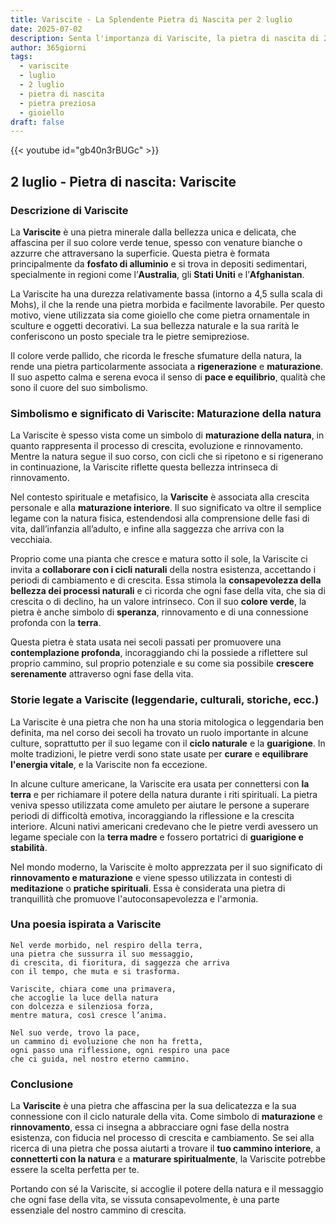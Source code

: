 ```yaml
---
title: Variscite - La Splendente Pietra di Nascita per 2 luglio
date: 2025-07-02
description: Senta l'importanza di Variscite, la pietra di nascita di 2 luglio che simboleggia Maturazione della natura. Lasci che la sua bellezza e il suo significato illuminino la sua giornata.
author: 365giorni
tags:
  - variscite
  - luglio
  - 2 luglio
  - pietra di nascita
  - pietra preziosa
  - gioiello
draft: false
---
```


{{< youtube id="gb40n3rBUGc" >}}

## 2 luglio - Pietra di nascita: Variscite

### Descrizione di Variscite

La **Variscite** è una pietra minerale dalla bellezza unica e delicata, che affascina per il suo colore verde tenue, spesso con venature bianche o azzurre che attraversano la superficie. Questa pietra è formata principalmente da **fosfato di alluminio** e si trova in depositi sedimentari, specialmente in regioni come l’**Australia**, gli **Stati Uniti** e l’**Afghanistan**.

La Variscite ha una durezza relativamente bassa (intorno a 4,5 sulla scala di Mohs), il che la rende una pietra morbida e facilmente lavorabile. Per questo motivo, viene utilizzata sia come gioiello che come pietra ornamentale in sculture e oggetti decorativi. La sua bellezza naturale e la sua rarità le conferiscono un posto speciale tra le pietre semipreziose.

Il colore verde pallido, che ricorda le fresche sfumature della natura, la rende una pietra particolarmente associata a **rigenerazione** e **maturazione**. Il suo aspetto calma e serena evoca il senso di **pace e equilibrio**, qualità che sono il cuore del suo simbolismo.

### Simbolismo e significato di Variscite: Maturazione della natura

La Variscite è spesso vista come un simbolo di **maturazione della natura**, in quanto rappresenta il processo di crescita, evoluzione e rinnovamento. Mentre la natura segue il suo corso, con cicli che si ripetono e si rigenerano in continuazione, la Variscite riflette questa bellezza intrinseca di rinnovamento.

Nel contesto spirituale e metafisico, la **Variscite** è associata alla crescita personale e alla **maturazione interiore**. Il suo significato va oltre il semplice legame con la natura fisica, estendendosi alla comprensione delle fasi di vita, dall’infanzia all’adulto, e infine alla saggezza che arriva con la vecchiaia.

Proprio come una pianta che cresce e matura sotto il sole, la Variscite ci invita a **collaborare con i cicli naturali** della nostra esistenza, accettando i periodi di cambiamento e di crescita. Essa stimola la **consapevolezza della bellezza dei processi naturali** e ci ricorda che ogni fase della vita, che sia di crescita o di declino, ha un valore intrinseco. Con il suo **colore verde**, la pietra è anche simbolo di **speranza**, rinnovamento e di una connessione profonda con la **terra**.

Questa pietra è stata usata nei secoli passati per promuovere una **contemplazione profonda**, incoraggiando chi la possiede a riflettere sul proprio cammino, sul proprio potenziale e su come sia possibile **crescere serenamente** attraverso ogni fase della vita.

### Storie legate a Variscite (leggendarie, culturali, storiche, ecc.)

La Variscite è una pietra che non ha una storia mitologica o leggendaria ben definita, ma nel corso dei secoli ha trovato un ruolo importante in alcune culture, soprattutto per il suo legame con il **ciclo naturale** e la **guarigione**. In molte tradizioni, le pietre verdi sono state usate per **curare** e **equilibrare l'energia vitale**, e la Variscite non fa eccezione.

In alcune culture americane, la Variscite era usata per connettersi con **la terra** e per richiamare il potere della natura durante i riti spirituali. La pietra veniva spesso utilizzata come amuleto per aiutare le persone a superare periodi di difficoltà emotiva, incoraggiando la riflessione e la crescita interiore. Alcuni nativi americani credevano che le pietre verdi avessero un legame speciale con la **terra madre** e fossero portatrici di **guarigione e stabilità**.

Nel mondo moderno, la Variscite è molto apprezzata per il suo significato di **rinnovamento e maturazione** e viene spesso utilizzata in contesti di **meditazione** o **pratiche spirituali**. Essa è considerata una pietra di tranquillità che promuove l'autoconsapevolezza e l'armonia.

### Una poesia ispirata a Variscite

```
Nel verde morbido, nel respiro della terra,
una pietra che sussurra il suo messaggio,
di crescita, di fioritura, di saggezza che arriva
con il tempo, che muta e si trasforma.

Variscite, chiara come una primavera,
che accoglie la luce della natura
con dolcezza e silenziosa forza,
mentre matura, così cresce l’anima.

Nel suo verde, trovo la pace,
un cammino di evoluzione che non ha fretta,
ogni passo una riflessione, ogni respiro una pace
che ci guida, nel nostro eterno cammino.
```

### Conclusione

La **Variscite** è una pietra che affascina per la sua delicatezza e la sua connessione con il ciclo naturale della vita. Come simbolo di **maturazione** e **rinnovamento**, essa ci insegna a abbracciare ogni fase della nostra esistenza, con fiducia nel processo di crescita e cambiamento. Se sei alla ricerca di una pietra che possa aiutarti a trovare il **tuo cammino interiore**, a **connetterti con la natura** e a **maturare spiritualmente**, la Variscite potrebbe essere la scelta perfetta per te.

Portando con sé la Variscite, si accoglie il potere della natura e il messaggio che ogni fase della vita, se vissuta consapevolmente, è una parte essenziale del nostro cammino di crescita.